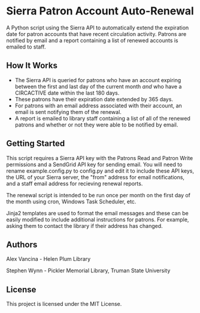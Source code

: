 # Sierra Patron Account Auto-Renewal

A Python script using the Sierra API to automatically extend the expiration date for patron accounts that have recent circulation activity. Patrons are notified by email and a report containing a list of renewed accounts is emailed to staff.

## How It Works

* The Sierra API is queried for patrons who have an account expiring between the first and last day of the current month *and* who have a CIRCACTIVE date within the last 180 days. 
* These patrons have their expiration date extended by 365 days.
* For patrons with an email address associated with their account, an email is sent notifying them of the renewal.
* A report is emailed to library staff containing a list of all of the renewed patrons and whether or not they were able to be notified by email.

## Getting Started

This script requires a Sierra API key with the Patrons Read and Patron Write permissions and a SendGrid API key for sending email. You will need to rename example.config.py to config.py and edit it to include these API keys, the URL of your Sierra server, the "from" address for email notifications, and a staff email address for recieving renewal reports.

The renewal script is intended to be run once per month on the first day of the month using cron, Windows Task Scheduler, etc.

Jinja2 templates are used to format the email messages and these can be easily modified to include additional instructions for patrons. For example, asking them to contact the library if their address has changed.

## Authors

Alex Vancina - Helen Plum Library

Stephen Wynn - Pickler Memorial Library, Truman State University

## License

This project is licensed under the MIT License.
